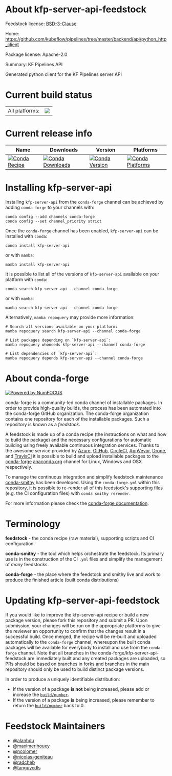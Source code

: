About kfp-server-api-feedstock
==============================

Feedstock license: [BSD-3-Clause](https://github.com/conda-forge/kfp-server-api-feedstock/blob/main/LICENSE.txt)

Home: https://github.com/kubeflow/pipelines/tree/master/backend/api/python_http_client

Package license: Apache-2.0

Summary: KF Pipelines API

Generated python client for the KF Pipelines server API

Current build status
====================


<table><tr><td>All platforms:</td>
    <td>
      <a href="https://dev.azure.com/conda-forge/feedstock-builds/_build/latest?definitionId=7830&branchName=main">
        <img src="https://dev.azure.com/conda-forge/feedstock-builds/_apis/build/status/kfp-server-api-feedstock?branchName=main">
      </a>
    </td>
  </tr>
</table>

Current release info
====================

| Name | Downloads | Version | Platforms |
| --- | --- | --- | --- |
| [![Conda Recipe](https://img.shields.io/badge/recipe-kfp--server--api-green.svg)](https://anaconda.org/conda-forge/kfp-server-api) | [![Conda Downloads](https://img.shields.io/conda/dn/conda-forge/kfp-server-api.svg)](https://anaconda.org/conda-forge/kfp-server-api) | [![Conda Version](https://img.shields.io/conda/vn/conda-forge/kfp-server-api.svg)](https://anaconda.org/conda-forge/kfp-server-api) | [![Conda Platforms](https://img.shields.io/conda/pn/conda-forge/kfp-server-api.svg)](https://anaconda.org/conda-forge/kfp-server-api) |

Installing kfp-server-api
=========================

Installing `kfp-server-api` from the `conda-forge` channel can be achieved by adding `conda-forge` to your channels with:

```
conda config --add channels conda-forge
conda config --set channel_priority strict
```

Once the `conda-forge` channel has been enabled, `kfp-server-api` can be installed with `conda`:

```
conda install kfp-server-api
```

or with `mamba`:

```
mamba install kfp-server-api
```

It is possible to list all of the versions of `kfp-server-api` available on your platform with `conda`:

```
conda search kfp-server-api --channel conda-forge
```

or with `mamba`:

```
mamba search kfp-server-api --channel conda-forge
```

Alternatively, `mamba repoquery` may provide more information:

```
# Search all versions available on your platform:
mamba repoquery search kfp-server-api --channel conda-forge

# List packages depending on `kfp-server-api`:
mamba repoquery whoneeds kfp-server-api --channel conda-forge

# List dependencies of `kfp-server-api`:
mamba repoquery depends kfp-server-api --channel conda-forge
```


About conda-forge
=================

[![Powered by
NumFOCUS](https://img.shields.io/badge/powered%20by-NumFOCUS-orange.svg?style=flat&colorA=E1523D&colorB=007D8A)](https://numfocus.org)

conda-forge is a community-led conda channel of installable packages.
In order to provide high-quality builds, the process has been automated into the
conda-forge GitHub organization. The conda-forge organization contains one repository
for each of the installable packages. Such a repository is known as a *feedstock*.

A feedstock is made up of a conda recipe (the instructions on what and how to build
the package) and the necessary configurations for automatic building using freely
available continuous integration services. Thanks to the awesome service provided by
[Azure](https://azure.microsoft.com/en-us/services/devops/), [GitHub](https://github.com/),
[CircleCI](https://circleci.com/), [AppVeyor](https://www.appveyor.com/),
[Drone](https://cloud.drone.io/welcome), and [TravisCI](https://travis-ci.com/)
it is possible to build and upload installable packages to the
[conda-forge](https://anaconda.org/conda-forge) [anaconda.org](https://anaconda.org/)
channel for Linux, Windows and OSX respectively.

To manage the continuous integration and simplify feedstock maintenance
[conda-smithy](https://github.com/conda-forge/conda-smithy) has been developed.
Using the ``conda-forge.yml`` within this repository, it is possible to re-render all of
this feedstock's supporting files (e.g. the CI configuration files) with ``conda smithy rerender``.

For more information please check the [conda-forge documentation](https://conda-forge.org/docs/).

Terminology
===========

**feedstock** - the conda recipe (raw material), supporting scripts and CI configuration.

**conda-smithy** - the tool which helps orchestrate the feedstock.
                   Its primary use is in the construction of the CI ``.yml`` files
                   and simplify the management of *many* feedstocks.

**conda-forge** - the place where the feedstock and smithy live and work to
                  produce the finished article (built conda distributions)


Updating kfp-server-api-feedstock
=================================

If you would like to improve the kfp-server-api recipe or build a new
package version, please fork this repository and submit a PR. Upon submission,
your changes will be run on the appropriate platforms to give the reviewer an
opportunity to confirm that the changes result in a successful build. Once
merged, the recipe will be re-built and uploaded automatically to the
`conda-forge` channel, whereupon the built conda packages will be available for
everybody to install and use from the `conda-forge` channel.
Note that all branches in the conda-forge/kfp-server-api-feedstock are
immediately built and any created packages are uploaded, so PRs should be based
on branches in forks and branches in the main repository should only be used to
build distinct package versions.

In order to produce a uniquely identifiable distribution:
 * If the version of a package **is not** being increased, please add or increase
   the [``build/number``](https://docs.conda.io/projects/conda-build/en/latest/resources/define-metadata.html#build-number-and-string).
 * If the version of a package **is** being increased, please remember to return
   the [``build/number``](https://docs.conda.io/projects/conda-build/en/latest/resources/define-metadata.html#build-number-and-string)
   back to 0.

Feedstock Maintainers
=====================

* [@alanhdu](https://github.com/alanhdu/)
* [@maximerihouey](https://github.com/maximerihouey/)
* [@ncolomer](https://github.com/ncolomer/)
* [@nicolas-geniteau](https://github.com/nicolas-geniteau/)
* [@radcheb](https://github.com/radcheb/)
* [@tanguycdls](https://github.com/tanguycdls/)

